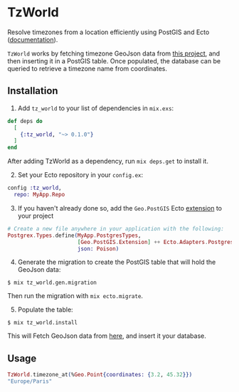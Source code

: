 # TzWorld

Resolve timezones from a location efficiently using PostGIS and Ecto ([documentation](https://hexdocs.pm/tz_world)).

`TzWorld` works by fetching timezone GeoJson data from [this project](https://github.com/evansiroky/timezone-boundary-builder), and then inserting it in a PostGIS table. Once populated, the database can be queried to retrieve a timezone name from coordinates.

## Installation

1. Add `tz_world` to your list of dependencies in `mix.exs`:
```elixir
def deps do
  [
    {:tz_world, "~> 0.1.0"}
  ]
end
```
After adding TzWorld as a dependency, run `mix deps.get` to install it.

2. Set your Ecto repository in your `config.ex`:
```elixir
config :tz_world,
  repo: MyApp.Repo
```

3. If you haven't already done so, add the `Geo.PostGIS` Ecto [extension](https://hexdocs.pm/ecto/Ecto.Adapters.Postgres.html#module-extensions) to your project
```elixir
# Create a new file anywhere in your application with the following:
Postgrex.Types.define(MyApp.PostgresTypes,
                      [Geo.PostGIS.Extension] ++ Ecto.Adapters.Postgres.extensions(),
                      json: Poison)

```

4. Generate the migration to create the PostGIS table that will hold the GeoJson data:
```
$ mix tz_world.gen.migration
```
Then run the migration with `mix ecto.migrate`.

5. Populate the table:
```
$ mix tz_world.install
```
This will Fetch GeoJson data from [here](https://github.com/evansiroky/timezone-boundary-builder/releases/tag/2017a), and insert it your database.

## Usage

```elixir
TzWorld.timezone_at(%Geo.Point{coordinates: {3.2, 45.32}})
"Europe/Paris"
```
